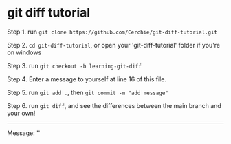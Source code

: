 # git diff tutorial

Step 1. run `git clone https://github.com/Cerchie/git-diff-tutorial.git`

Step 2. `cd git-diff-tutorial`, or open your 'git-diff-tutorial' folder if you're on windows

Step 3. run `git checkout -b learning-git-diff`

Step 4. Enter a message to yourself at line 16 of this file.

Step 5. run `git add .`, then `git commit -m "add message"`

Step 6. run `git diff`, and see the differences between the main branch and your own!
______________

Message: ''
